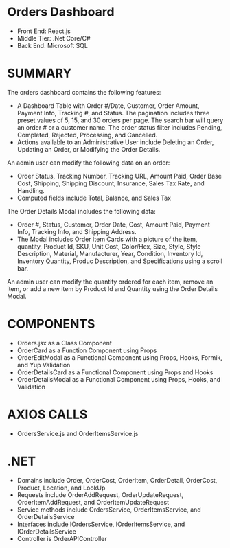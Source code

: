 # Orders Dashboard
- Front End: React.js
- Middle Tier: .Net Core/C#
- Back End: Microsoft SQL

# SUMMARY
The orders dashboard contains the following features:
- A Dashboard Table with Order #/Date, Customer, Order Amount, Payment Info, Tracking #, and Status.  The pagination includes three preset values of 5, 15, and 30 orders per page.  The search bar will query an order # or a customer name.  The order status filter includes Pending, Completed, Rejected, Processing, and Cancelled.
- Actions available to an Administrative User include Deleting an Order, Updating an Order, or Modifying the Order Details.

An admin user can modify the following data on an order:
- Order Status, Tracking Number, Tracking URL, Amount Paid, Order Base Cost, Shipping, Shipping Discount, Insurance, Sales Tax Rate, and Handling.
- Computed fields include Total, Balance, and Sales Tax

The Order Details Modal includes the following data:
- Order #, Status, Customer, Order Date, Cost, Amount Paid, Payment Info, Tracking Info, and Shipping Address.
- The Modal includes Order Item Cards with a picture of the item, quantity, Product Id, SKU, Unit Cost, Color/Hex, Size, Style, Style Description, Material, Manufacturer, Year, Condition, Inventory Id, Inventory Quantity, Produc Description, and Specifications using a scroll bar.

An admin user can modify the quantity ordered for each item, remove an item, or add a new item by Product Id and Quantity using the Order Details Modal.

# COMPONENTS
- Orders.jsx as a Class Component
- OrderCard as a Function Component using Props
- OrderEditModal as a Functional Component using Props, Hooks, Formik, and Yup Validation
- OrderDetailsCard as a Functional Component using Props and Hooks
- OrderDetailsModal as a Functional Component using Props, Hooks, and Validation

# AXIOS CALLS
- OrdersService.js and OrderItemsService.js

# .NET
- Domains include Order, OrderCost, OrderItem, OrderDetail, OrderCost, Product, Location, and LookUp
- Requests include OrderAddRequest, OrderUpdateRequest, OrderItemAddRequest, and OrderItemUpdateRequest
- Service methods include OrdersService, OrderItemsService, and OrderDetailsService
- Interfaces include IOrdersService, IOrderItemsService, and IOrderDetailsService
- Controller is OrderAPIController

